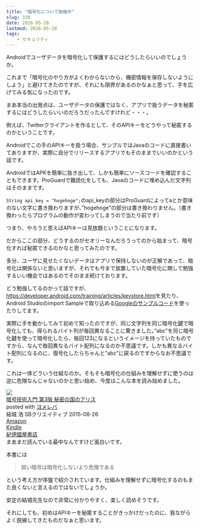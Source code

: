 ```yaml
---
title: "暗号化について勉強中"
slug: 338
date: 2016-05-28
lastmod: 2016-05-28
tags:
    - セキュリティ
---
```


Androidでユーザデータを暗号化して保護するにはどうしたらいいのでしょうか。

これまで「暗号化のやり方がよくわからないから、機密情報を保存しないようにしよう」と避けてきたのですが、それにも限界があるのかなぁと思って、手を広げてみる気になったのです。

まあ本当の出発点は、ユーザデータの保護ではなく、アプリで扱うデータを秘匿するにはどうしたらいいのだろうだったんですけれど・・・。

例えば、Twitterクライアントを作るとして、そのAPIキーをどうやって秘匿するのかということです。

Androidでこの手のAPIキーを扱う場合、サンプルではJavaのコードに直接書いてありますが、実際に自分でリリースするアプリでもそのままでいいのかという話です。

AndroidではAPKを簡単に抜き出して、しかも簡単にソースコードを確認することもできます。ProGuardで難読化をしても、Javaのコードに埋め込んだ文字列はそのままです。

`String api_key = "hogehoge";`のapi_keyの部分はProGuardによってaとか意味のない文字に書き換わりますが、&#8221;hogehoge&#8221;の部分は書き換わりません。（書き換わったらプログラムの動作が変わってしまうので当たり前です）

つまり、やろうと思えばAPIキーは見放題ということになります。

だからここの部分、どうするのがセオリーなんだろうってのから始まって、暗号化すれば秘匿できるのかなと思ってみたのです。

多分、ユーザに見せたくないデータはアプリで保持しないのが正解であって、暗号化は関係ないと思いますが、それでも今まで放置していた暗号化に関して勉強するいい機会ではあるのでそのまま続けております。

どう勉強してるのかって話ですが、<a href="https://developer.android.com/training/articles/keystore.html">https://developer.android.com/training/articles/keystore.html</a>を見たり、Android Studioのimport Sampleで取り込める<a href="https://github.com/googlesamples/android-BasicAndroidKeyStore/">Googleのサンプルコード</a>を使ったりしてます。

実際に手を動かしてみて初めて知ったのですが、同じ文字列を同じ暗号化鍵で暗号化しても、得られるバイト列が毎回異なることに驚きました。&#8221;abc&#8221;を同じ暗号化鍵を使って暗号化したら、毎回123になるというイメージを持っていたものですから、なんで毎回異なるバイト配列になるのか不思議です。しかも異なるバイト配列になるのに、復号化したらちゃんと&#8221;abc&#8221;に戻るのですからなお不思議です。

これは一体どういう仕組なのか。そもそも暗号化の仕組みを理解せずに使うのは逆に危険なんじゃないのかと思い始め、今度はこんな本を読み始めました。

<div class="booklink-box">
<div class="booklink-image"><a href="http://www.amazon.co.jp/exec/obidos/asin/4797382228/illusionspace-22/" target="_blank" ><img src="http://ecx.images-amazon.com/images/I/51V6l3panVL._SL160_.jpg" style="border: none;" /></a></div>
<div class="booklink-info">
<div class="booklink-name"><a href="http://www.amazon.co.jp/exec/obidos/asin/4797382228/illusionspace-22/" target="_blank" >暗号技術入門 第3版 秘密の国のアリス</a>

<div class="booklink-powered-date">posted with <a href="http://yomereba.com" rel="nofollow" target="_blank">ヨメレバ</a></div>
</div>
<div class="booklink-detail">結城 浩 SBクリエイティブ 2015-08-26    </div>
<div class="booklink-link2">
<div class="shoplinkamazon"><a href="http://www.amazon.co.jp/exec/obidos/asin/4797382228/illusionspace-22/" target="_blank" >Amazon</a></div>
<div class="shoplinkkindle"><a href="http://www.amazon.co.jp/exec/obidos/ASIN/B015643CPE/illusionspace-22/" target="_blank" >Kindle</a></div>
<div class="shoplinkkino"><a href="http://ck.jp.ap.valuecommerce.com/servlet/referral?sid=3085416&#038;pid=882196163&#038;vc_url=http%3A%2F%2Fwww.kinokuniya.co.jp%2Ff%2Fdsg-01-9784797382228" target="_blank" >紀伊國屋書店<img src="http://ad.jp.ap.valuecommerce.com/servlet/gifbanner?sid=3085416&#038;pid=882196163" height="1" width="1" border="0"></a></div>

</div>
</div>
<div class="booklink-footer"></div>
</div>
まあまだ読んでいる最中なんですけど面白いです。

本書には

<blockquote>
  弱い暗号は暗号化しないより危険である

</blockquote>
という考え方が序盤で紹介されています。仕組みを理解せずに暗号化するのもまた良くないと言えるのではないでしょうか。

安定の結城先生なので非常に分かりやすく、楽しく読めそうです。

それにしても、初めはAPIキーを秘匿することがきっかけだったのに、我ながらよく脱線してきたものだなぁと思います。


  